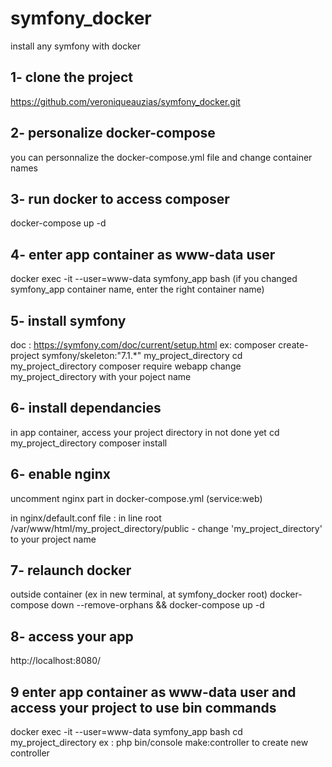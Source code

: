 # symfony_docker
install any symfony with docker

## 1- clone the project
https://github.com/veroniqueauzias/symfony_docker.git

## 2- personalize docker-compose
you can personnalize the docker-compose.yml file and change container names

## 3- run docker to access composer
docker-compose up -d

## 4- enter app container as www-data user
docker exec -it --user=www-data symfony_app bash (if you changed symfony_app container name, enter the right container name)

## 5- install symfony
doc : https://symfony.com/doc/current/setup.html
ex: composer create-project symfony/skeleton:"7.1.*" my_project_directory 
cd my_project_directory
composer require webapp
change my_project_directory with your poject name

## 6- install dependancies
in app container, access your project directory in not done yet
cd my_project_directory
composer install

## 6- enable nginx
uncomment nginx part in docker-compose.yml
(service:web)

in nginx/default.conf file : in line root /var/www/html/my_project_directory/public - change 'my_project_directory' to your project name
## 7- relaunch docker
outside container (ex in new terminal, at symfony_docker root)
docker-compose down --remove-orphans && docker-compose up -d

## 8- access your app
http://localhost:8080/

## 9 enter app container as www-data user and access your project to use bin commands 
docker exec -it --user=www-data symfony_app bash 
cd my_project_directory
ex : php bin/console make:controller to create new controller



